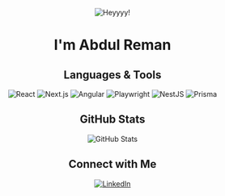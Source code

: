 <!-- Animated Header -->
<p align="center">
  <img src="https://capsule-render.vercel.app/api?text=Heyyy!&animation=fadeIn&type=blur&color=gradient" alt="Heyyyy!" />
</p>

<!-- Introduction -->
<h1 align="center">I'm Abdul Reman</h1

<!-- Tools & Technologies -->
<h2 align="center">Languages & Tools</h2>
<p align="center">
  <img src="https://img.shields.io/badge/React-61DAFB?style=for-the-badge&logo=react&logoColor=black" alt="React" />
  <img src="https://img.shields.io/badge/Next.js-000000?style=for-the-badge&logo=nextdotjs&logoColor=white" alt="Next.js" />
  <img src="https://img.shields.io/badge/Angular-DD0031?style=for-the-badge&logo=angular&logoColor=white" alt="Angular" />
  <img src="https://img.shields.io/badge/Playwright-007ACC?style=for-the-badge&logo=playwright&logoColor=white" alt="Playwright" />
  <img src="https://img.shields.io/badge/NestJS-E0234E?style=for-the-badge&logo=nestjs&logoColor=white" alt="NestJS" />
  <img src="https://img.shields.io/badge/Prisma-2D3748?style=for-the-badge&logo=prisma&logoColor=white" alt="Prisma" />
</p>

<!-- GitHub Stats -->
<h2 align="center">GitHub Stats</h2>
<p align="center">
  <img src="https://github-readme-stats.vercel.app/api?username=festerduck&show_icons=true&theme=radical" alt="GitHub Stats" />
</p>

<!-- Social Links -->
<h2 align="center">Connect with Me</h2>
<p align="center">
 
  <a href="https://linkedin.com/in/abdulrehman.tsx" target="_blank">
    <img src="https://img.shields.io/badge/LinkedIn-0077B5?style=flat-square&logo=linkedin&logoColor=white" alt="LinkedIn" />
  </a>

</p>
